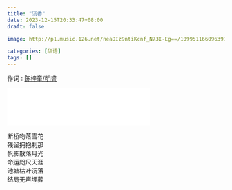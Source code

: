 ```yaml
---
title: "沉香"
date: 2023-12-15T20:33:47+08:00
draft: false

image: http://p1.music.126.net/neaDIz9ntiKcnf_N73I-Eg==/109951166096391422.jpg

categories: [华语]
tags: []
---
```

作词 : [陈梓童/明睿](https://music.163.com/#/song?id=1854169916&userid=29382116)
<!--more-->

<iframe frameborder="no" border="0" marginwidth="0" marginheight="0" width=330 height=86 src="//music.163.com/outchain/player?type=2&id=1854169916&auto=0&height=66"></iframe>

断桥吻落雪花  
残留拥抱刹那  
帆影散落月光  
命运咫尺天涯  
池塘枯叶沉落  
结局无声埋葬  
